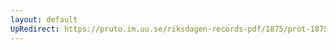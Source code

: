 ```yaml
---
layout: default
UpRedirect: https://pruto.im.uu.se/riksdagen-records-pdf/1875/prot-1875--fk--030/prot-1875--fk--030_016.pdf
---
```

